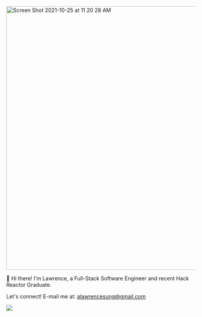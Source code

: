 <img width="700" alt="Screen Shot 2021-10-25 at 11 20 28 AM" src="https://user-images.githubusercontent.com/86628578/138749129-b947384a-aac8-4a56-83ab-8cb60ebedc73.png">



👋 Hi there! I’m Lawrence, a Full-Stack Software Engineer and recent Hack Reactor Graduate.

Let's connect! E-mail me at: alawrencesung@gmail.com

<a href="https://www.linkedin.com/in/lsun0">
<img src="https://img.shields.io/badge/LinkedIn-0077B5?style=for-the-badge&logo=linkedin&logoColor=white" />
</a>


<!---
DrewHang/DrewHang is a ✨ special ✨ repository because its `README.md` (this file) appears on your GitHub profile.
You can click the Preview link to take a look at your changes.
--->

<!--
**lawsun03/lawsun03** is a ✨ _special_ ✨ repository because its `README.md` (this file) appears on your GitHub profile.

Here are some ideas to get you started:

- 🔭 I’m currently working on ...
- 🌱 I’m currently learning ...
- 👯 I’m looking to collaborate on ...
- 🤔 I’m looking for help with ...
- 💬 Ask me about ...
- 📫 How to reach me: ...
- 😄 Pronouns: ...
- ⚡ Fun fact: ...
-->
